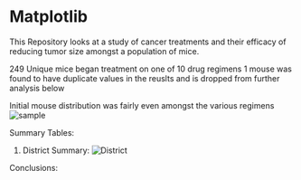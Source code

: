 # Matplotlib
This Repository looks at a study of cancer treatments and their efficacy of reducing tumor size amongst a population of mice.

249 Unique mice began treatment on one of 10 drug regimens
1 mouse was found to have duplicate values in the reuslts and is dropped from further analysis below

Initial mouse distribution was fairly even amongst the various regimens
![sample]()


Summary Tables:
1) District Summary:
![District](C:\Users\ajhib\Desktop\Matplotlib\images\unique_mice_per_regimen.PNG)







Conclusions:



    







